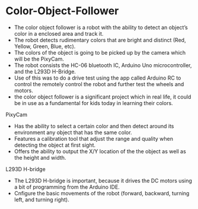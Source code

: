 # Color-Object-Follower
* The color object follower is a robot with the ability to detect an object’s color in a enclosed area and track it. 
* The robot detects rudimentary colors that are bright and distinct (Red, Yellow, Green, Blue, etc).
* The colors of the object is going to be picked up by the camera which will be the PixyCam.
* The robot consists the HC-06 bluetooth IC, Arduino Uno microcontroller, and the L293D H-Bridge.
* Use of this was to do a drive test using the app called Arduino RC to control the remotely control the robot and further test the wheels and motors.
* the color object follower is a significant project which in real life, it could be in use as a fundamental for kids today in learning their colors.

PixyCam
* Has the ability to select a certain color and then detect around its environment any object that has the same color.
* Features a calibration tool that adjust the range and quality when detecting the object at first sight.
* Offers the ability to output the X/Y location of the the object as well as the height and width.

L293D H-bridge 
* The L293D H-bridge is important, because it drives the DC motors using a bit of programming from the Arduino IDE.
* Cnfigure the basic movements of the robot (forward, backward, turning left, and turning right).







